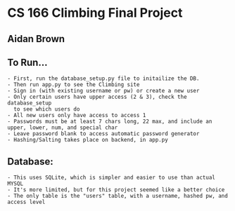 # CS 166 Climbing Final Project
## Aidan Brown
## To Run...

    - First, run the database_setup.py file to initailize the DB. 
    - Then run app.py to see the Climbing site
    - Sign in (with existing username or pw) or create a new user
    - Only certain users have upper access (2 & 3), check the database_setup
      to see which users do
    - All new users only have access to access 1
    - Passwords must be at least 7 chars long, 22 max, and include an upper, lower, num, and special char
    - Leave password blank to access automatic password generator    
    - Hashing/Salting takes place on backend, in app.py

## Database:
    - This uses SQLite, which is simpler and easier to use than actual MYSQL
    - It's more limited, but for this project seemed like a better choice
    - The only table is the "users" table, with a username, hashed pw, and access level